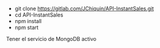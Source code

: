 - git clone https://gitlab.com/JChiquin/API-InstantSales.git
- cd API-InstantSales
- npm install
- npm start

Tener el servicio de MongoDB activo
